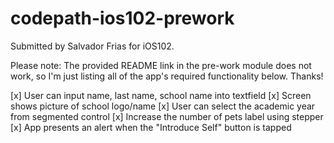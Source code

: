 # codepath-ios102-prework
Submitted by Salvador Frias for iOS102.

Please note: The provided README link in the pre-work module does not work, so I'm just listing all of the app's required functionality below. Thanks!

[x] User can input name, last name, school name into textfield
[x] Screen shows picture of school logo/name
[x] User can select the academic year from segmented control
[x] Increase the number of pets label using stepper
[x] App presents an alert when the "Introduce Self" button is tapped

